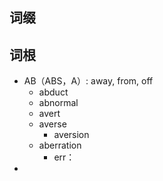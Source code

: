 
## 词缀
## 词根
+ AB（ABS，A）: away, from, off
	+ abduct
	+ abnormal
	+ avert
	+ averse
		+ aversion
	+ aberration
		+ err：
+ 
